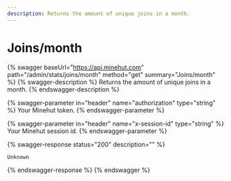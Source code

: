 ```yaml
---
description: Returns the amount of unique joins in a month.
---
```


# Joins/month

{% swagger baseUrl="https://api.minehut.com" path="/admin/stats/joins/month" method="get" summary="Joins/month" %}
{% swagger-description %}
Returns the amount of unique joins in a month.
{% endswagger-description %}

{% swagger-parameter in="header" name="authorization" type="string" %}
Your Minehut token.
{% endswagger-parameter %}

{% swagger-parameter in="header" name="x-session-id" type="string" %}
Your Minehut session id.
{% endswagger-parameter %}

{% swagger-response status="200" description="" %}
```
Unknown
```
{% endswagger-response %}
{% endswagger %}
